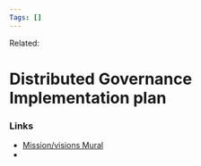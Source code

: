```yaml
---
Tags: []
---
```

Related: 
# Distributed Governance Implementation plan
### Links
- [Mission/visions Mural](https://app.mural.co/t/regenfoundation4191/m/regenfoundation4191/1625248134521/84175146daba07e446939b657931fa65efface8d?sender=u70ef79b0a9c38c2d8ebd9946)
- 